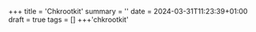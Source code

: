 +++
title = 'Chkrootkit'
summary = ''
date = 2024-03-31T11:23:39+01:00
draft = true
tags = []
+++'chkrootkit'
